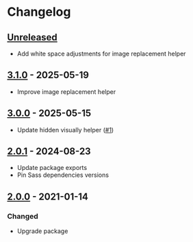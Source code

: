 # Changelog

## [Unreleased][]

-   Add white space adjustments for image replacement helper

## [3.1.0][] - 2025-05-19

-   Improve image replacement helper

## [3.0.0][] - 2025-05-15

-   Update hidden visually helper
    ([#1](https://github.com/niksy/blazer-utils/issues/1))

## [2.0.1][] - 2024-08-23

-   Update package exports
-   Pin Sass dependencies versions

## [2.0.0][] - 2021-01-14

### Changed

-   Upgrade package

[unreleased]: https://github.com/niksy/blazer-utils/compare/v2.0.0...HEAD
[2.0.0]: https://github.com/niksy/blazer-utils/tree/v2.0.0
[Unreleased]: https://github.com/niksy/blazer-utils/compare/v3.1.0...HEAD
[3.1.0]: https://github.com/niksy/blazer-utils/compare/v3.0.0...v3.1.0
[3.0.0]: https://github.com/niksy/blazer-utils/compare/v2.0.1...v3.0.0
[2.0.1]: https://github.com/niksy/blazer-utils/tree/v2.0.1

